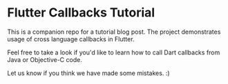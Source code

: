 # Flutter Callbacks Tutorial

This is a companion repo for a tutorial blog post. The project demonstrates usage of cross language callbacks in Flutter. 

Feel free to take a look if you'd like to learn how to call Dart callbacks from Java or Objective-C code.

Let us know if you think we have made some mistakes. :)